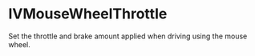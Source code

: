 # IVMouseWheelThrottle
Set the throttle and brake amount applied when driving using the mouse wheel.
